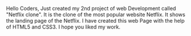 Hello Coders, Just created my 2nd project of web Development called "Netflix clone". It is the clone of the most popular website Netflix. It shows the landing  page of the Netflix. I have created this web Page with the help of HTML5 and CSS3. I hope you liked my work.
